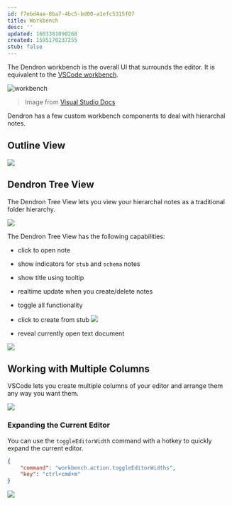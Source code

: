 ```yaml
---
id: f7ebd4aa-8ba7-4bc5-bd00-a1efc5315f07
title: Workbench
desc: ''
updated: 1603381090268
created: 1595170237255
stub: false
---
```

The Dendron workbench is the overall UI that surrounds the editor. It is equivalent to the [VSCode workbench](https://code.visualstudio.com/api/extension-capabilities/extending-workbench).

![workbench](https://code.visualstudio.com/assets/api/extension-capabilities/extending-workbench/workbench-contribution.png)

> Image from [Visual Studio Docs](https://code.visualstudio.com/api/extension-capabilities/extending-workbench)

Dendron has a few custom workbench components to deal with hierarchal notes.

## Outline View

<a href="https://www.loom.com/share/41d1bd75be8e4fa0b0666b6e8f22174b"> 
<img style="" src="https://cdn.loom.com/sessions/thumbnails/41d1bd75be8e4fa0b0666b6e8f22174b-with-play.gif"> </a>

## Dendron Tree View

The Dendron Tree View lets you view your hierarchal notes as a traditional folder hierarchy. 

![](https://foundation-prod-assetspublic53c57cce-8cpvgjldwysl.s3-us-west-2.amazonaws.com/assets/images/workbench.treeview.gif)

The Dendron Tree View has the following capabilities:

- click to open note

- show indicators for `stub` and `schema` notes

- show title using tooltip

- realtime update when you create/delete notes

- toggle all functionality

- click to create from stub 
  ![](https://foundation-prod-assetspublic53c57cce-8cpvgjldwysl.s3-us-west-2.amazonaws.com/assets/images/workbench.treeview.stub.gif)

- reveal currently open text document

![](https://foundation-prod-assetspublic53c57cce-8cpvgjldwysl.s3-us-west-2.amazonaws.com/assets/images/workbench.treeview-active-doc.gif)

## Working with Multiple Columns

VSCode lets you create multiple columns of your editor and arrange them any way you want them.

![](https://foundation-prod-assetspublic53c57cce-8cpvgjldwysl.s3-us-west-2.amazonaws.com/assets/images/workbench.windows.gif)

### Expanding the Current Editor

You can use the `toggleEditorWidth` command with a hotkey to quickly expand the current editor.

```json
{
    "command": "workbench.action.toggleEditorWidths",
    "key": "ctrl+cmd+m"
}
```

![](https://foundation-prod-assetspublic53c57cce-8cpvgjldwysl.s3-us-west-2.amazonaws.com/assets/images/workbench.toggle-editor.gif)

<!-- TODO

### Zen Mode

### Useful Shortcuts
-->

